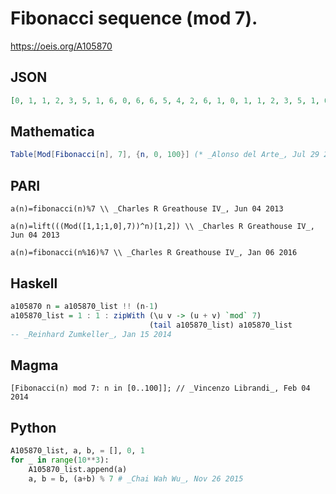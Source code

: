 # Fibonacci sequence \(mod 7\)\.
https://oeis.org/A105870
## JSON
```JSON
[0, 1, 1, 2, 3, 5, 1, 6, 0, 6, 6, 5, 4, 2, 6, 1, 0, 1, 1, 2, 3, 5, 1, 6, 0, 6, 6, 5, 4, 2, 6, 1, 0, 1, 1, 2, 3, 5, 1, 6, 0, 6, 6, 5, 4, 2, 6, 1, 0, 1, 1, 2, 3, 5, 1, 6, 0, 6, 6, 5, 4, 2, 6, 1, 0, 1, 1, 2, 3, 5, 1, 6, 0, 6, 6, 5, 4, 2, 6, 1, 0, 1, 1, 2, 3, 5, 1, 6, 0, 6, 6, 5, 4, 2, 6, 1, 0, 1, 1, 2, 3]
```
## Mathematica
```Mathematica
Table[Mod[Fibonacci[n], 7], {n, 0, 100}] (* _Alonso del Arte_, Jul 29 2013 *)
```
## PARI
```PARI
a(n)=fibonacci(n)%7 \\ _Charles R Greathouse IV_, Jun 04 2013
```
```PARI
a(n)=lift(((Mod([1,1;1,0],7))^n)[1,2]) \\ _Charles R Greathouse IV_, Jun 04 2013
```
```PARI
a(n)=fibonacci(n%16)%7 \\ _Charles R Greathouse IV_, Jan 06 2016
```
## Haskell
```Haskell
a105870 n = a105870_list !! (n-1)
a105870_list = 1 : 1 : zipWith (\u v -> (u + v) `mod` 7)
                               (tail a105870_list) a105870_list
-- _Reinhard Zumkeller_, Jan 15 2014
```
## Magma
```Magma
[Fibonacci(n) mod 7: n in [0..100]]; // _Vincenzo Librandi_, Feb 04 2014
```
## Python
```Python
A105870_list, a, b, = [], 0, 1
for _ in range(10**3):
    A105870_list.append(a)
    a, b = b, (a+b) % 7 # _Chai Wah Wu_, Nov 26 2015
```
